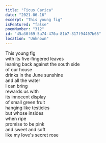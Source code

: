 ```yaml
---
title: "Ficus Carica"
date: "2021-06-16"
excerpt: "This young fig"
isFeatured: "false"
poemNumber: "312"
id: "45a30f69-5a74-470a-81b7-317f94407b65"
location: "Unknown"
---
```


This young fig  
with its five-fingered leaves  
leaning back against the south side  
of our house  
drinks in the June sunshine  
and all the water  
I can bring  
rewards us with  
its innocent display  
of small green fruit  
hanging like testicles  
but whose insides  
when ripe  
promise to be pink  
and sweet and soft  
like my love's secret rose
